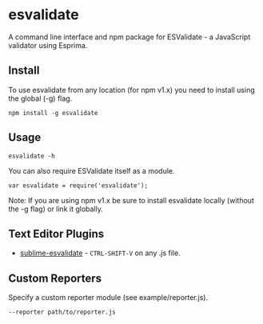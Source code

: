 # esvalidate

A command line interface and npm package for ESValidate - a JavaScript validator using Esprima.

## Install

To use esvalidate from any location (for npm v1.x) you need to install using the global (-g) flag.

    npm install -g esvalidate

## Usage

    esvalidate -h

You can also require ESValidate itself as a module.

    var esvalidate = require('esvalidate');

Note: If you are using npm v1.x be sure to install esvalidate locally (without the -g flag) or link it globally.

## Text Editor Plugins

* [sublime-esvalidate](https://github.com/duereg/sublime-jsvalidate) - `CTRL-SHIFT-V` on any .js file.

## Custom Reporters

Specify a custom reporter module (see example/reporter.js).

    --reporter path/to/reporter.js
